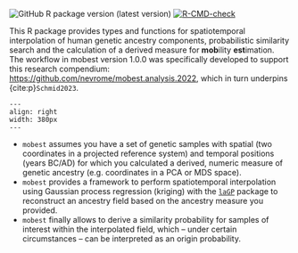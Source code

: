 ![GitHub R package
version](https://img.shields.io/github/r-package/v/nevrome/mobest) (latest version)
[![R-CMD-check](https://github.com/nevrome/mobest/actions/workflows/check-release.yaml/badge.svg)](https://github.com/nevrome/mobest/actions/workflows/check-release.yaml)

This R package provides types and functions for spatiotemporal interpolation of human genetic ancestry components, probabilistic similarity search and the calculation of a derived measure for **mob**ility **est**imation. The workflow in mobest version 1.0.0 was specifically developed to support this research compendium: <https://github.com/nevrome/mobest.analysis.2022>, which in turn underpins {cite:p}`Schmid2023`.

```{figure} img/example_movie.gif
---
align: right
width: 380px
---
```

- `mobest` assumes you have a set of genetic samples with spatial (two coordinates in a projected reference system) and temporal positions (years BC/AD) for which you calculated a derived, numeric measure of genetic ancestry (e.g. coordinates in a PCA or MDS space).
- `mobest` provides a framework to perform spatiotemporal interpolation using Gaussian process regression (kriging) with the [`laGP`](https://CRAN.R-project.org/package=laGP) package to reconstruct an ancestry field based on the ancestry measure you provided.
- `mobest` finally allows to derive a similarity probability for samples of interest within the interpolated field, which – under certain circumstances – can be interpreted as an origin probability.
